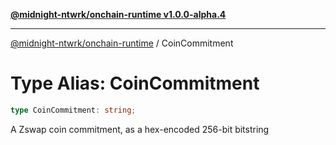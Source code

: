 [**@midnight-ntwrk/onchain-runtime v1.0.0-alpha.4**](../README.md)

***

[@midnight-ntwrk/onchain-runtime](../globals.md) / CoinCommitment

# Type Alias: CoinCommitment

```ts
type CoinCommitment: string;
```

A Zswap coin commitment, as a hex-encoded 256-bit bitstring
